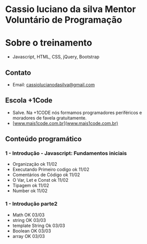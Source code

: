 #   Cassio luciano da silva Mentor Voluntário de Programação

#  Sobre o treinamento
*  Javascript, HTML, CSS, jQuery, Bootstrap

##  Contato
*   Email: cassiolucianodasilva@gmail.com
 
##  Escola +1Code
*   Salve. Na +1CODE nós formamos programadores periféricos e moradores de favela gratuitamente. 
*   [www.mais1code.com.br](www.mais1code.com.br)


## Conteúdo programático

### 1 - Introdução  -  Javascript: Fundamentos iniciais 
*    Organização                   ok   11/02 
*    Executando Primeiro codigo    ok   11/02 
*    Comentários de Código         ok   11/02 
*    O  Var, Let e Const           ok   11/02 
*    Tipagem                       ok   11/02 
*    Number                        ok   11/02  

### 1 - Introdução parte2
*    Math                          OK   03/03
*    string                        OK   03/03
*    template String               Ok   03/03         
*    Boolean                       OK   03/03
*    array                         OK   03/03
